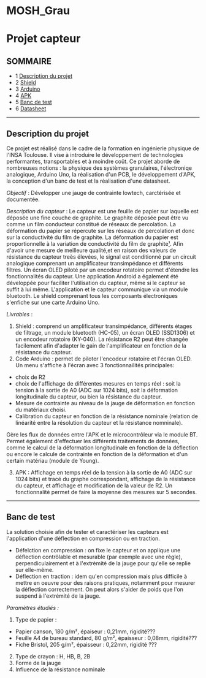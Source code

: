 # MOSH_Grau
# Projet capteur

## SOMMAIRE 
* 1 [Description du projet](#description)
* 2 [Shield](#paragraph2)
* 3 [Arduino](#paragraph3)
* 4 [APK](#paragraph4)  
* 5 [Banc de test](#paragraph5)
* 6 [Datasheet](#paragraph6)
   

--------- 
## Description du projet <a name="description"></a>

Ce projet est réalisé dans le cadre de la formation en ingénierie physique de l'INSA Toulouse. Il vise à introduire le développement de technologies performantes, transportables et à moindre coût. 
Ce projet aborde de nombreuses notions : la physique des systèmes granulaires, l'électroniqe analogique, Arduino Uno, la réalisation d'un PCB, le développement d'APK, la conception d'un banc de test et la réalisation d'une datasheet.

*Objectif* : Développer une jauge de contrainte lowtech, carctérisée et documentée. 

*Description du capteur* : Le capteur est une feuille de papier sur laquelle est déposée une fine couche de graphite. Le graphite déposée peut être vu comme un film conducteur constitué de réseaux de percolation. La déformation du papier se répercute sur les réseaux de percolation et donc sur la conductivité du film de graphite. La déformation du papier est proportionnelle à la variation de conductivité du film de graphite[¹]. Afin d'avoir une mesure de meilleure qualité,et en raison des valeurs de résistance du capteur treès élevées, le signal est conditionné par un circuit analogique comprenant un amplificateur transimpédance et différents filtres. Un écran OLED piloté par un encodeur rotatoire permet d'étendre les fonctionnalités du capteur. Une application Android a également été développée pour faciliter l'utilisation du capteur, même si le capteur se suffit à lui même. L'application et le capteur communique via un module bluetooth. Le shield comprenant tous les composants électroniques s'enfiche sur une carte Arduino Uno.


*Livrables* : 

1. Shield : comprend un amplificateur transimpédance, différents étages de filtrage, un module bluetooth (HC-05), un écran OLED (SSD1306) et un encodeur rotatoire (KY-040). La résistance R2 peut être changée facilement afin d'adapter le gain de l'amplificateur en fonction de la résistance du capteur. 
2. Code Arduino : permet de piloter l'encodeur rotatoire et l'écran OLED. Un menu s'affiche à l'écran avec 3 fonctionnailités principales:
- choix de R2
- choix de l'affichage de différentes mesures en temps réel : soit la tension à la sortie de A0 (ADC sur 1024 bits), soit la déformation longitudinale du capteur, ou bien la résistance du capteur. 
- Mesure de contrainte au niveau de la jauge de déformation en fonction du matériaux choisi.
- Calibration du capteur en fonction de la résistance nominale (relation de linéarité entre la résolution du capteur et la résistance nomninale).

Gère les flux de données entre l'APK et le microcontrôleur via le module BT. Permet également d'effectuer les différents traitements de données, comme le calcul de la déformation longitudinale en fonction de la déflection ou encore le calcule de contrainte en fonction de la déformation et d'un certain matériau (module de Young). 

3. APK : Affichage en temps réel  de la tension à la sortie de A0 (ADC sur 1024 bits) et tracé du graphe correspondant, affichage de la résistance du capteur, et affichage et modification de la valeur de R2. Un fonctionnalité permet de faire la moyenne des mesures sur 5 secondes. 




[¹]: https://www.nature.com/articles/srep03812



--------- 
## Banc de test <a name="paragraph5"></a>


La solution choisie afin de tester et caractériser les capteurs est l'application d'une déflection en compression ou en traction. 

- Défelction en compression : on fixe le capteur et on applique une déflection contrôlable et mesurable (par exemple avec une règle), perpendiculairement et à l'extrèmité de la jauge pour qu'elle se replie sur elle-même.
- Déflection en traction : idem qu'en compression mais plus difficile à mettre en oeuvre pour des raisons pratiques, notamment pour mesurer la déflection correctement. On peut alors s'aider de poids que l'on suspend à l'extrémité de la jauge.  

*Paramètres étudiés :*

1. Type de papier : 
- Papier canson, 180 g/m², épaiseur : 0,21mm, rigidité???
- Feuille A4 de bureau standard, 80 g/m², épaisseur : 0,08mm, rigidité???
- Fiche Bristol, 205 g/m², épaisseur : 0,22mm, rigidité ???

2. Type de crayon : H, HB, B, 2B
3. Forme de la jauge 
4. Influence de la résistance nominale


